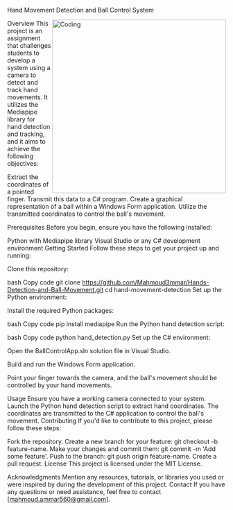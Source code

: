 Hand Movement Detection and Ball Control System

<img align="right" alt="Coding" width="400" src="https://developers.google.com/static/mediapipe/images/solutions/hand-landmarks.png">
Overview
This project is an assignment that challenges students to develop a system using a camera to detect and track hand movements.
It utilizes the Mediapipe library for hand detection and tracking, and it aims to achieve the following objectives:

Extract the coordinates of a pointed finger.
Transmit this data to a C# program.
Create a graphical representation of a ball within a Windows Form application.
Utilize the transmitted coordinates to control the ball's movement.


Prerequisites
Before you begin, ensure you have the following installed:

Python with Mediapipe library
Visual Studio or any C# development environment
Getting Started
Follow these steps to get your project up and running:

Clone this repository:

bash
Copy code
git clone https://github.com/Mahmoud3mmar/Hands-Detection-and-Ball-Movement.git
cd hand-movement-detection
Set up the Python environment:

Install the required Python packages:

bash
Copy code
pip install mediapipe
Run the Python hand detection script:

bash
Copy code
python hand_detection.py
Set up the C# environment:

Open the BallControlApp.sln solution file in Visual Studio.

Build and run the Windows Form application.

Point your finger towards the camera, and the ball's movement should be controlled by your hand movements.

Usage
Ensure you have a working camera connected to your system.
Launch the Python hand detection script to extract hand coordinates.
The coordinates are transmitted to the C# application to control the ball's movement.
Contributing
If you'd like to contribute to this project, please follow these steps:

Fork the repository.
Create a new branch for your feature: git checkout -b feature-name.
Make your changes and commit them: git commit -m 'Add some feature'.
Push to the branch: git push origin feature-name.
Create a pull request.
License
This project is licensed under the MIT License.

Acknowledgments
Mention any resources, tutorials, or libraries you used or were inspired by during the development of this project.
Contact
If you have any questions or need assistance, feel free to contact [mahmoud.ammar560@gmail.com].
